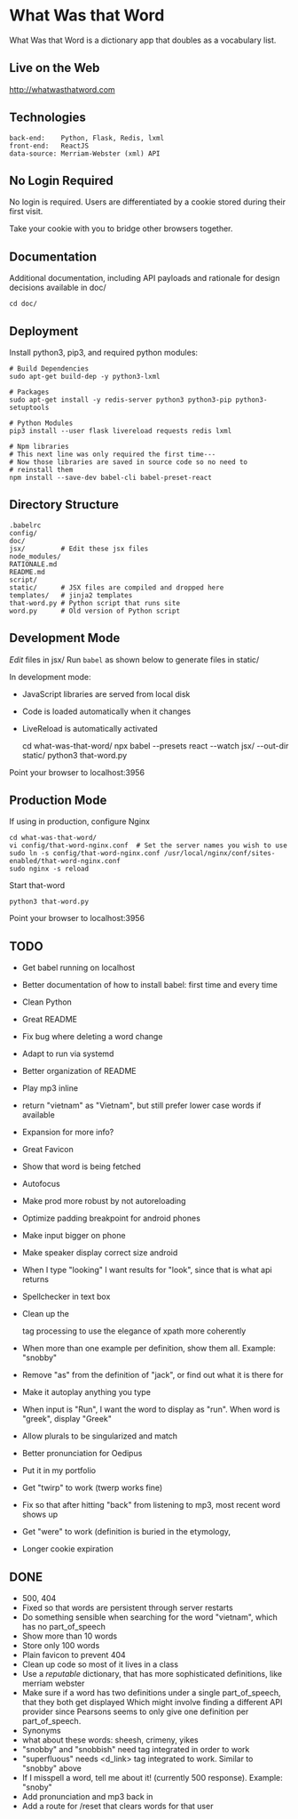 What Was that Word
==================

What Was that Word is a dictionary app that doubles as a vocabulary list.


Live on the Web
---------------

http://whatwasthatword.com


Technologies
------------

    back-end:    Python, Flask, Redis, lxml
    front-end:   ReactJS
    data-source: Merriam-Webster (xml) API


No Login Required
-----------------

No login is required. Users are differentiated by a cookie stored during their first visit.

Take your cookie with you to bridge other browsers together.


Documentation
-------------

Additional documentation, including API payloads and rationale for design decisions
available in doc/

    cd doc/


Deployment
----------

Install python3, pip3, and required python modules:

    # Build Dependencies
    sudo apt-get build-dep -y python3-lxml

    # Packages
    sudo apt-get install -y redis-server python3 python3-pip python3-setuptools

    # Python Modules
    pip3 install --user flask livereload requests redis lxml

    # Npm libraries
    # This next line was only required the first time---
    # Now those libraries are saved in source code so no need to
    # reinstall them
    npm install --save-dev babel-cli babel-preset-react



Directory Structure
-------------------

    .babelrc
    config/
    doc/
    jsx/         # Edit these jsx files
    node_modules/
    RATIONALE.md
    README.md
    script/
    static/      # JSX files are compiled and dropped here
    templates/   # jinja2 templates
    that-word.py # Python script that runs site
    word.py      # Old version of Python script



Development Mode
----------------


*Edit* files in jsx/
Run `babel` as shown below to generate files in static/


In development mode:

  * JavaScript libraries are served from local disk
  * Code is loaded automatically when it changes
  * LiveReload is automatically activated

    cd what-was-that-word/
    npx babel --presets react --watch jsx/ --out-dir static/
    python3 that-word.py

Point your browser to localhost:3956


Production Mode
---------------

If using in production, configure Nginx

    cd what-was-that-word/
    vi config/that-word-nginx.conf  # Set the server names you wish to use
    sudo ln -s config/that-word-nginx.conf /usr/local/nginx/conf/sites-enabled/that-word-nginx.conf
    sudo nginx -s reload

Start that-word

    python3 that-word.py

Point your browser to localhost:3956


TODO
----

  * Get babel running on localhost
  * Better documentation of how to install babel: first time and every time
  * Clean Python
  * Great README
  * Fix bug where deleting a word change
  * Adapt to run via systemd
  * Better organization of README


  * Play mp3 inline
  * return "vietnam" as "Vietnam", but still prefer lower case words if available
  * Expansion for more info?
  * Great Favicon
  * Show that word is being fetched
  * Autofocus
  * Make prod more robust by not autoreloading
  * Optimize padding breakpoint for android phones
  * Make input bigger on phone
  * Make speaker display correct size android
  * When I type "looking" I want results for "look", since that is what api returns
  * Spellchecker in text box
  * Clean up the <dt> tag processing to use the elegance of xpath more coherently
  * When more than one example per definition, show them all. Example: "snobby"
  * Remove "as" from the definition of "jack", or find out what it is there for
  * Make it autoplay anything you type
  * When input is "Run", I want the word to display as "run". When word is "greek", display "Greek"
  * Allow plurals to be singularized and match
  * Better pronunciation for Oedipus
  * Put it in my portfolio
  * Get "twirp" to work (twerp works fine)
  * Fix so that after hitting "back" from listening to mp3, most recent word shows up
  * Get "were" to work (definition is buried in the etymology,
  * Longer cookie expiration

DONE
----
  * 500, 404
  * Fixed so that words are persistent through server restarts
  * Do something sensible when searching for the word "vietnam", which has no part_of_speech
  * Show more than 10 words
  * Store only 100 words
  * Plain favicon to prevent 404
  * Clean up code so most of it lives in a class
  * Use a *reputable* dictionary, that has more sophisticated definitions, like merriam webster
  * Make sure if a word has two definitions under a single part_of_speech, that they both get displayed
    Which might involve finding a different API provider since Pearsons seems to only give one definition
    per part_of_speech.
  * Synonyms
  * what about these words: sheesh, crimeny, yikes
  * "snobby" and "snobbish" need <fw> tag integrated in order to work
  * "superfluous" needs <d_link> tag integrated to work. Similar to "snobby" above
  * If I misspell a word, tell me about it! (currently 500 response). Example: "snoby"
  * Add pronunciation and mp3 back in
  * Add a route for /reset that clears words for that user
